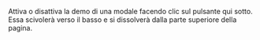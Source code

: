 Attiva o disattiva la demo di una modale facendo clic sul pulsante qui sotto. Essa scivolerà verso il basso e si
dissolverà dalla parte superiore della pagina.
